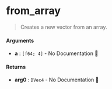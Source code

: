 # from\_array

>  Creates a new vector from an array.

#### Arguments

- **a** : `[f64; 4]` \- No Documentation 🚧

#### Returns

- **arg0** : `DVec4` \- No Documentation 🚧